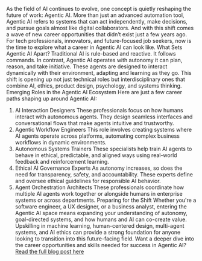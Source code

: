 
As the field of AI continues to evolve, one concept is quietly reshaping the future of work: Agentic AI. More than just an advanced automation tool, Agentic AI refers to systems that can act independently, make decisions, and pursue goals almost like digital collaborators. And with this shift comes a wave of new career opportunities that didn’t exist just a few years ago.
For tech professionals, innovators, and future-focused job seekers, now is the time to explore what a career in Agentic AI can look like.
What Sets Agentic AI Apart?
Traditional AI is rule-based and reactive. It follows commands. In contrast, Agentic AI operates with autonomy it can plan, reason, and take initiative. These agents are designed to interact dynamically with their environment, adapting and learning as they go.
This shift is opening up not just technical roles but interdisciplinary ones that combine AI, ethics, product design, psychology, and systems thinking.
Emerging Roles in the Agentic AI Ecosystem
Here are just a few career paths shaping up around Agentic AI:
1. AI Interaction Designers
These professionals focus on how humans interact with autonomous agents. They design seamless interfaces and conversational flows that make agents intuitive and trustworthy.
2. Agentic Workflow Engineers
This role involves creating systems where AI agents operate across platforms, automating complex business workflows in dynamic environments.
3. Autonomous Systems Trainers
These specialists help train AI agents to behave in ethical, predictable, and aligned ways using real-world feedback and reinforcement learning.
4. Ethical AI Governance Experts
As autonomy increases, so does the need for transparency, safety, and accountability. These experts define and oversee ethical guidelines for responsible AI behavior.
5. Agent Orchestration Architects
These professionals coordinate how multiple AI agents work together or alongside humans in enterprise systems or across departments.
Preparing for the Shift
Whether you're a software engineer, a UX designer, or a business analyst, entering the Agentic AI space means expanding your understanding of autonomy, goal-directed systems, and how humans and AI can co-create value.
Upskilling in machine learning, human-centered design, multi-agent systems, and AI ethics can provide a strong foundation for anyone looking to transition into this future-facing field.
Want a deeper dive into the career opportunities and skills needed for success in Agentic AI?
<a href="https://agamitechnologies.com/blog/building-the-future-career-paths-in-agentic-ai">Read the full blog post here</a>
